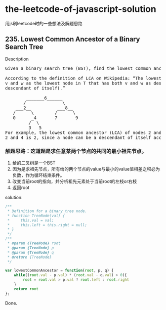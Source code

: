 # the-leetcode-of-javascript-solution
用js刷leetcode时的一些想法及解题思路

## 235. Lowest Common Ancestor of a Binary Search Tree
Description
<pre>
Given a binary search tree (BST), find the lowest common ancestor (LCA) of two given nodes in the BST.

According to the definition of LCA on Wikipedia: “The lowest common ancestor is defined between two nodes
v and w as the lowest node in T that has both v and w as descendants (where we allow a node to be a 
descendant of itself).”

        _______6______
       /              \
    ___2__          ___8__
   /      \        /      \
   0      _4       7       9
         /  \
         3   5
For example, the lowest common ancestor (LCA) of nodes 2 and 8 is 6. Another example is LCA of nodes
2 and 4 is 2, since a node can be a descendant of itself according to the LCA definition.
</pre>

### 解题思路：这道题是求任意某两个节点的共同的最小祖先节点。
1. 给的二叉树是一个BST
2. 因为是求祖先节点，所有给的两个节点的value与最小的value值相差之积必为负数，作为循环结束条件。
3. 改变当前root的指向，并分析祖先元素处于当前root的左枝or右枝
4. 返回root

solution:
```js
/**
 * Definition for a binary tree node.
 * function TreeNode(val) {
 *     this.val = val;
 *     this.left = this.right = null;
 * }
 */
/**
 * @param {TreeNode} root
 * @param {TreeNode} p
 * @param {TreeNode} q
 * @return {TreeNode}
 */

var lowestCommonAncestor = function(root, p, q) {
    while((root.val - p.val) * (root.val - q.val) > 0){
        root = root.val > p.val ? root.left : root.right
    }
    return root
};
```
Done.
